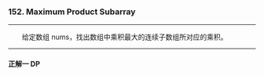 ### 152. Maximum Product Subarray

-----

&emsp;&emsp;给定数组 nums，找出数组中乘积最大的连续子数组所对应的乘积。

-----

#### 正解一 DP

&emsp;&emsp;